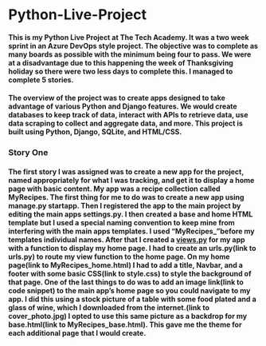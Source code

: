 # Python-Live-Project
#### This is my Python Live Project at The Tech Academy. It was a two week sprint in an Azure DevOps style project. The objective was to complete as many boards as possible with the minimum being four to pass. We were at a disadvantage due to this happening the week of Thanksgiving holiday so there were two less days to complete this. I managed to complete 5 stories. 
#### The overview of the project was to create apps designed to take advantage of various Python and Django features. We would create databases to keep track of data, interact with APIs to retrieve data, use data scraping to collect and aggregate data, and more. This project is built using Python, Django, SQLite, and HTML/CSS. 
### Story One
#### The first story I was assigned was to create a new app for the project, named appropriately for what I was tracking, and get it to display a home page with basic content. My app was a recipe collection called MyRecipes. The first thing for me to do was to create a new app using manage.py startapp. Then I registered the app to the main project by editing the main apps settings.py. I then created a base and home HTML template but I used a special naming convention to keep mine from interfering with the main apps templates. I used “MyRecipes_”before my templates individual names. After that I created a [views.py](AppBuilder9000/MyRecipes/views.py) for my app with a function to display my home page. I had to create an urls.py(link to urls.py) to route my view function to the home page. On my home page(link to MyRecipes_home.html) I had to add a title, Navbar, and a footer with some basic CSS(link to style.css) to style the background of that page. One of the last things to do was to add an image link(link to code snippet) to the main app’s home page so you could navigate to my app. I did this using a stock picture of a table with some food plated and a glass of wine, which I downloaded from the internet.(link to cover_photo.jpg) I opted to use this same picture as a backdrop for my base.html(link to MyRecipes_base.html). This gave me the theme for each additional page that I would create.
